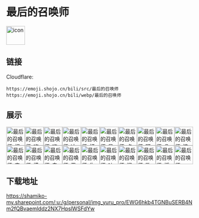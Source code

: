 # 最后的召唤师
<img src="https://emoji.shojo.cn/bili/src/最后的召唤师/icon.png" width="50" height="50" alt="icon">

## 链接
Cloudflare:
```
https://emoji.shojo.cn/bili/src/最后的召唤师
https://emoji.shojo.cn/bili/webp/最后的召唤师
```
## 展示
<img src="https://emoji.shojo.cn/bili/src/最后的召唤师/最后的召唤师-报警了.png" width="50" height="50" alt="最后的召唤师-报警了"><img src="https://emoji.shojo.cn/bili/src/最后的召唤师/最后的召唤师-吃瓜.png" width="50" height="50" alt="最后的召唤师-吃瓜"><img src="https://emoji.shojo.cn/bili/src/最后的召唤师/最后的召唤师-吃惊.png" width="50" height="50" alt="最后的召唤师-吃惊"><img src="https://emoji.shojo.cn/bili/src/最后的召唤师/最后的召唤师-冲.png" width="50" height="50" alt="最后的召唤师-冲"><img src="https://emoji.shojo.cn/bili/src/最后的召唤师/最后的召唤师-打扰了.png" width="50" height="50" alt="最后的召唤师-打扰了"><img src="https://emoji.shojo.cn/bili/src/最后的召唤师/最后的召唤师-呆滞.png" width="50" height="50" alt="最后的召唤师-呆滞"><img src="https://emoji.shojo.cn/bili/src/最后的召唤师/最后的召唤师-点赞.png" width="50" height="50" alt="最后的召唤师-点赞"><img src="https://emoji.shojo.cn/bili/src/最后的召唤师/最后的召唤师-盯.png" width="50" height="50" alt="最后的召唤师-盯"><img src="https://emoji.shojo.cn/bili/src/最后的召唤师/最后的召唤师-朵拉嘲笑.png" width="50" height="50" alt="最后的召唤师-朵拉嘲笑"><img src="https://emoji.shojo.cn/bili/src/最后的召唤师/最后的召唤师-惊.png" width="50" height="50" alt="最后的召唤师-惊"><img src="https://emoji.shojo.cn/bili/src/最后的召唤师/最后的召唤师-来了.png" width="50" height="50" alt="最后的召唤师-来了"><img src="https://emoji.shojo.cn/bili/src/最后的召唤师/最后的召唤师-摸摸.png" width="50" height="50" alt="最后的召唤师-摸摸"><img src="https://emoji.shojo.cn/bili/src/最后的召唤师/最后的召唤师-去吧.png" width="50" height="50" alt="最后的召唤师-去吧"><img src="https://emoji.shojo.cn/bili/src/最后的召唤师/最后的召唤师-忍耐.png" width="50" height="50" alt="最后的召唤师-忍耐"><img src="https://emoji.shojo.cn/bili/src/最后的召唤师/最后的召唤师-生气.png" width="50" height="50" alt="最后的召唤师-生气"><img src="https://emoji.shojo.cn/bili/src/最后的召唤师/最后的召唤师-吐.png" width="50" height="50" alt="最后的召唤师-吐"><img src="https://emoji.shojo.cn/bili/src/最后的召唤师/最后的召唤师-问号.png" width="50" height="50" alt="最后的召唤师-问号"><img src="https://emoji.shojo.cn/bili/src/最后的召唤师/最后的召唤师-歇歇.png" width="50" height="50" alt="最后的召唤师-歇歇"><img src="https://emoji.shojo.cn/bili/src/最后的召唤师/最后的召唤师-摇尾巴.png" width="50" height="50" alt="最后的召唤师-摇尾巴"><img src="https://emoji.shojo.cn/bili/src/最后的召唤师/最后的召唤师-一顿操作.png" width="50" height="50" alt="最后的召唤师-一顿操作">

## 下载地址

https://shamiko-my.sharepoint.com/:u:/g/personal/img_yuru_pro/EWG6hkb4TGNBuSERB4Nm2fQBvaemlddz2NX7HpslWSFdYw